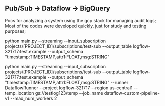 ## Pub/Sub -> Dataflow -> BigQuery

Pocs for analyzing a system using the gcp stack for managing audit logs;
<br>
Most of the codes were developed quickly, just for study and testing purposes;

python main.py --streaming --input_subscription projects/[PROJECT_ID]/subscriptions/test-sub --output_table logflow-321717:test.example --output_schema "timestamp:TIMESTAMP,attr1:FLOAT,msg:STRING"


python main.py --streaming --input_subscription projects/[PROJECT_ID]/subscriptions/test-sub --output_table logflow-321717:test.example --output_schema "timestamp:TIMESTAMP,attr1:FLOAT,msg:STRING" --runner DataflowRunner --project logflow-321717 --region us-central1 --temp_location gs://testlog123/temp --job_name dataflow-custom-pipeline-v1 --max_num_workers 2
